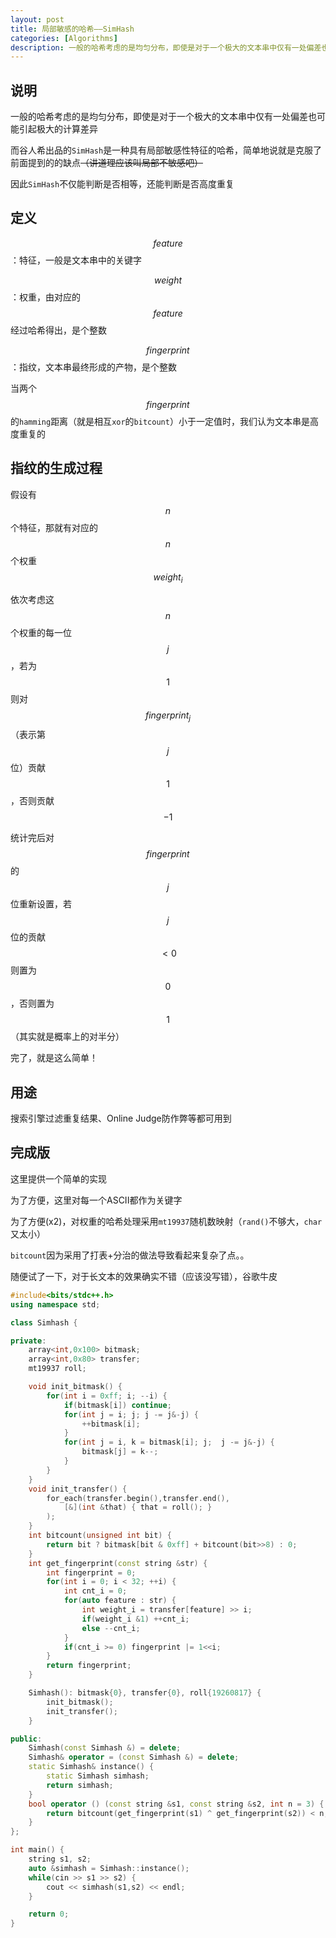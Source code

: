 ```yaml
---
layout: post
title: 局部敏感的哈希——SimHash
categories: [Algorithms]
description: 一般的哈希考虑的是均匀分布，即使是对于一个极大的文本串中仅有一处偏差也可能引起极大的计算差异
---
```


## 说明

一般的哈希考虑的是均匀分布，即使是对于一个极大的文本串中仅有一处偏差也可能引起极大的计算差异

而谷人希出品的`SimHash`是一种具有局部敏感性特征的哈希，简单地说就是克服了前面提到的的缺点~~（讲道理应该叫局部不敏感吧）~~

因此`SimHash`不仅能判断是否相等，还能判断是否高度重复

## 定义

$$feature$$：特征，一般是文本串中的关键字

$$weight$$：权重，由对应的$$feature$$经过哈希得出，是个整数

$$fingerprint$$：指纹，文本串最终形成的产物，是个整数

当两个$$fingerprint$$的`hamming`距离（就是相互`xor`的`bitcount`）小于一定值时，我们认为文本串是高度重复的

## 指纹的生成过程

假设有$$n$$个特征，那就有对应的$$n$$个权重$$weight_i$$

依次考虑这$$n$$个权重的每一位$$j$$，若为$$1$$则对$$fingerprint_j$$（表示第$$j$$位）贡献$$1$$，否则贡献$$−1$$

统计完后对$$fingerprint$$的$$j$$位重新设置，若$$j$$位的贡献$$<0$$则置为$$0$$，否则置为$$1$$（其实就是概率上的对半分）

完了，就是这么简单！

## 用途

搜索引擎过滤重复结果、Online Judge防作弊等都可用到

## 完成版

这里提供一个简单的实现

为了方便，这里对每一个ASCII都作为关键字

为了方便(x2)，对权重的哈希处理采用`mt19937`随机数映射（`rand()`不够大，`char`又太小）

`bitcount`因为采用了打表+分治的做法导致看起来复杂了点。。

随便试了一下，对于长文本的效果确实不错（应该没写错），谷歌牛皮

```C++
#include<bits/stdc++.h>
using namespace std;

class Simhash {

private:
    array<int,0x100> bitmask;
    array<int,0x80> transfer;
    mt19937 roll;

    void init_bitmask() {
        for(int i = 0xff; i; --i) {
            if(bitmask[i]) continue;
            for(int j = i; j; j -= j&-j) {
                ++bitmask[i];
            }
            for(int j = i, k = bitmask[i]; j;  j -= j&-j) {
                bitmask[j] = k--;
            }
        }
    }
    void init_transfer() {
        for_each(transfer.begin(),transfer.end(),
            [&](int &that) { that = roll(); } 
        );
    }
    int bitcount(unsigned int bit) {
        return bit ? bitmask[bit & 0xff] + bitcount(bit>>8) : 0;
    }
    int get_fingerprint(const string &str) {
        int fingerprint = 0;
        for(int i = 0; i < 32; ++i) {
            int cnt_i = 0;
            for(auto feature : str) {
                int weight_i = transfer[feature] >> i;
                if(weight_i &1) ++cnt_i;
                else --cnt_i;
            }
            if(cnt_i >= 0) fingerprint |= 1<<i;
        } 
        return fingerprint;
    }

    Simhash(): bitmask{0}, transfer{0}, roll{19260817} {
        init_bitmask();
        init_transfer();
    }

public:
    Simhash(const Simhash &) = delete;
    Simhash& operator = (const Simhash &) = delete;
    static Simhash& instance() {
        static Simhash simhash;
        return simhash;
    }
    bool operator () (const string &s1, const string &s2, int n = 3) {
        return bitcount(get_fingerprint(s1) ^ get_fingerprint(s2)) < n;
    }
};

int main() {
    string s1, s2;
    auto &simhash = Simhash::instance();
    while(cin >> s1 >> s2) {
        cout << simhash(s1,s2) << endl;
    }

    return 0;
} 
```
